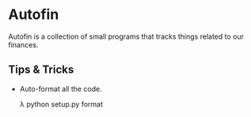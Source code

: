 # Autofin

Autofin is a collection of small programs that tracks things related to our finances.

## Tips &  Tricks

* Auto-format all the code.

    λ python setup.py format
